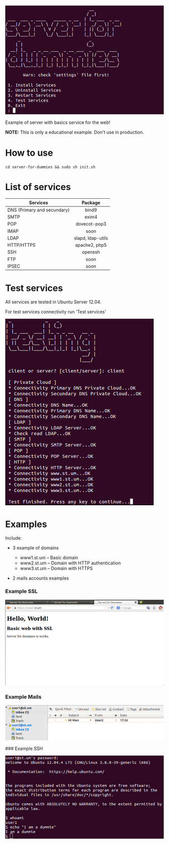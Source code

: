 ![image](https://raw.githubusercontent.com/Kikobeats/server-for-dummies/master/examples/main.png)

Example of server with basics service for the web!

**NOTE:** This is only a educational example. Don't use in production.

# How to use

`cd server-for-dummies && sudo sh init.sh`

# List of services


| Services                     | Package                |
| -----------------------------|:----------------------:|
| DNS (Primary and secundary)  | bind9
| SMTP							           | exim4
| POP							             | dovecot-pop3
| IMAP							           | soon
| LDAP							           | slapd, ldap-utils
| HTTP/HTTPS					         | apache2, php5
| SSH							             | openssh
| FTP							             | soon
| IPSEC							           | soon
	
# Test services

All services are tested in Ubuntu Server 12.04.

For test services connectivity run 'Test services'

![image](https://raw.githubusercontent.com/Kikobeats/server-for-dummies/master/examples/testing.png)


# Examples

Include:

* 3 example of domains
	* www1.st.um – Basic domain
	* www2.st.um – Domain with HTTP authentication
	* www3.st.um – Domain with HTTPS
	
* 2 mails accounts examples
	

### Example SSL 

![image](https://raw.githubusercontent.com/Kikobeats/server-for-dummies/master/examples/https.png)

### Example Mails 

![image](https://raw.githubusercontent.com/Kikobeats/server-for-dummies/master/examples/mail.png)

### Example SSH

![image](https://raw.githubusercontent.com/Kikobeats/server-for-dummies/master/examples/ssh.png)



